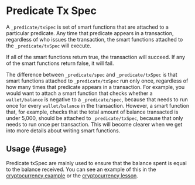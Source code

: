 # Predicate Tx Spec

A `_predicate/txSpec` is set of smart functions that are attached to a particular predicate. Any time that predicate appears in a transaction, regardless of who issues the transaction, the smart functions attached to the `_predicate/txSpec` will execute.

If all of the smart functions return true, the transaction will succeed. If any of the smart functions return false, it will fail.

The difference between `_predicate/spec` and `_predicate/txSpec` is that smart functions attached to `_predicate/txSpec` run only once, regardless of how many times that predicate appears in a transaction. For example, you would want to attach a smart function that checks whether a `wallet/balance` is negative to a `_predicate/spec`, because that needs to run once for every `wallet/balance` in the transaction. However, a smart function that, for example, checks that the total amount of balance transacted is under 5,000, should be attached to `_predicate/txSpec`, because that only needs to run once per transaction. This will become clearer when we get into more details about writing smart functions.

## Usage {#usage}

Predicate txSpec are mainly used to ensure that the balance spent is equal to the balance received. You can see an example of this in the <a href="/docs/examples/cryptocurrency" target="_blank">cryptocurrency example</a> or the <a href="/docs/examples/cryptocurrency" target="_blank">cryptocurrency lesson</a>.

